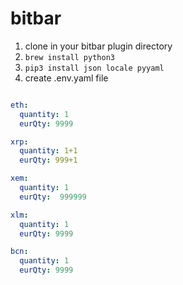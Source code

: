 # bitbar

1. clone in your bitbar plugin directory
1. `brew install python3`
1. `pip3 install json locale pyyaml`
1. create .env.yaml file

```yaml

eth:
  quantity: 1
  eurQty: 9999

xrp:
  quantity: 1+1
  eurQty: 999+1

xem:
  quantity: 1
  eurQty:  999999

xlm:
  quantity: 1
  eurQty: 9999

bcn:
  quantity: 1
  eurQty: 9999
  
```

